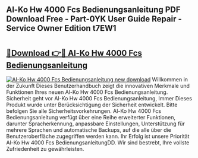 ## Al-Ko Hw 4000 Fcs Bedienungsanleitung PDF Download Free - Part-0YK User Guide Repair - Service Owner Edition t7EW1

# <h2><a href="http://df1w2w.blite.top/?on=Al-Ko+Hw+4000+Fcs+Bedienungsanleitung">🔗Download 👉🔴 Al-Ko Hw 4000 Fcs Bedienungsanleitung</a></h2>

[![Al-Ko Hw 4000 Fcs Bedienungsanleitung new download](https://i.imgur.com/lujVjoI.png)](http://df1w2w.blite.top/?on=Al-Ko+Hw+4000+Fcs+Bedienungsanleitung)
Willkommen in der Zukunft Dieses Benutzerhandbuch zeigt die innovativen Merkmale und Funktionen Ihres neuen Al-Ko Hw 4000 Fcs Bedienungsanleitung. Sicherheit geht vor Al-Ko Hw 4000 Fcs Bedienungsanleitung, Immer Dieses Produkt wurde unter Berücksichtigung der Sicherheit entwickelt. Bitte befolgen Sie alle Sicherheitsvorkehrungen. Al-Ko Hw 4000 Fcs Bedienungsanleitung verfügt über eine Reihe erweiterter Funktionen, darunter Spracherkennung, anpassbare Einstellungen, Unterstützung für mehrere Sprachen und automatische Backups, auf die alle über die Benutzeroberfläche zugegriffen werden kann. Ihr Erfolg ist unsere Priorität Al-Ko Hw 4000 Fcs BedienungsanleitungDD. Wir sind bestrebt, Ihre vollste Zufriedenheit zu gewährleisten.

